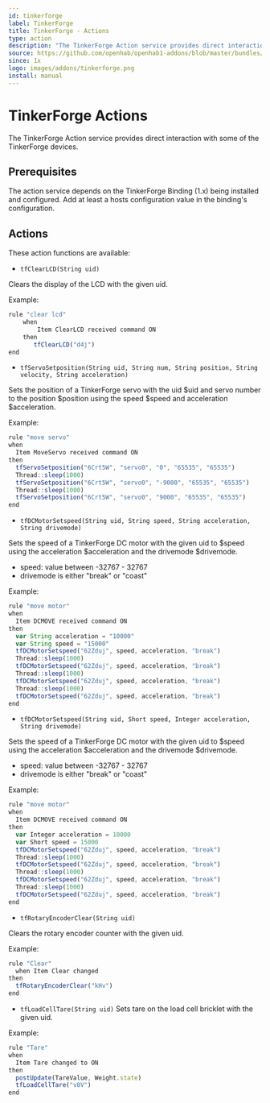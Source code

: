```yaml
---
id: tinkerforge
label: TinkerForge
title: TinkerForge - Actions
type: action
description: "The TinkerForge Action service provides direct interaction with some of the TinkerForge devices."
source: https://github.com/openhab/openhab1-addons/blob/master/bundles/action/org.openhab.action.tinkerforge/README.md
since: 1x
logo: images/addons/tinkerforge.png
install: manual
---
```


<!-- Attention authors: Do not edit directly. Please add your changes to the appropriate source repository -->

<!-- {% include base.html %} -->

# TinkerForge Actions

The TinkerForge Action service provides direct interaction with some of the TinkerForge devices.

## Prerequisites

The action service depends on the TinkerForge Binding (1.x) being installed and configured. Add at least a hosts configuration value in the binding's configuration.

## Actions

These action functions are available:

- `tfClearLCD(String uid)`

Clears the display of the LCD with the given uid.

Example:

  ```javascript
  rule "clear lcd"
      when
          Item ClearLCD received command ON
      then
         tfClearLCD("d4j")
  end
  ```

- `tfServoSetposition(String uid, String num, String position, String velocity, String acceleration)`

Sets the position of a TinkerForge servo with the uid $uid and servo number to the position $position using the speed $speed and acceleration $acceleration.

Example:

```javascript
rule "move servo"
when
  Item MoveServo received command ON
then
  tfServoSetposition("6Crt5W", "servo0", "0", "65535", "65535")
  Thread::sleep(1000)
  tfServoSetposition("6Crt5W", "servo0", "-9000", "65535", "65535")
  Thread::sleep(1000)
  tfServoSetposition("6Crt5W", "servo0", "9000", "65535", "65535")
end
```

- `tfDCMotorSetspeed(String uid, String speed, String acceleration, String drivemode)`

Sets the speed of a TinkerForge DC motor with the given uid to $speed using the acceleration $acceleration and the drivemode $drivemode.

- speed: value between -32767 - 32767
- drivemode is either "break" or "coast"

Example:

```javascript
rule "move motor"
when
  Item DCMOVE received command ON
then
  var String acceleration = "10000"
  var String speed = "15000"
  tfDCMotorSetspeed("62Zduj", speed, acceleration, "break")
  Thread::sleep(1000)
  tfDCMotorSetspeed("62Zduj", speed, acceleration, "break")
  Thread::sleep(1000)
  tfDCMotorSetspeed("62Zduj", speed, acceleration, "break")
  Thread::sleep(1000)
  tfDCMotorSetspeed("62Zduj", speed, acceleration, "break")
end
```

- `tfDCMotorSetspeed(String uid, Short speed, Integer acceleration, String drivemode)`

Sets the speed of a TinkerForge DC motor with the given uid to $speed using the acceleration $acceleration and the drivemode $drivemode.

- speed: value between -32767 - 32767
- drivemode is either "break" or "coast"

Example:

```javascript
rule "move motor"
when
  Item DCMOVE received command ON
then
  var Integer acceleration = 10000
  var Short speed = 15000
  tfDCMotorSetspeed("62Zduj", speed, acceleration, "break")
  Thread::sleep(1000)
  tfDCMotorSetspeed("62Zduj", speed, acceleration, "break")
  Thread::sleep(1000)
  tfDCMotorSetspeed("62Zduj", speed, acceleration, "break")
  Thread::sleep(1000)
  tfDCMotorSetspeed("62Zduj", speed, acceleration, "break")
end
```

- `tfRotaryEncoderClear(String uid)`

Clears the rotary encoder counter with the given uid.

Example:

```javascript
rule "Clear"
  when Item Clear changed
then
  tfRotaryEncoderClear("kHv")
end
```

- `tfLoadCellTare(String uid)`
Sets tare on the load cell bricklet with the given uid.

Example:

```javascript
rule "Tare"
when
  Item Tare changed to ON
then
  postUpdate(TareValue, Weight.state)
  tfLoadCellTare("v8V")
end
```
